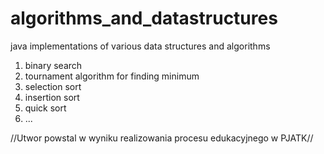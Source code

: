# algorithms_and_datastructures
java implementations of various data structures and algorithms
1) binary search
2) tournament algorithm for finding minimum
3) selection sort
4) insertion sort
5) quick sort 
6) ...

//Utwor powstal w wyniku realizowania procesu edukacyjnego w PJATK// 
